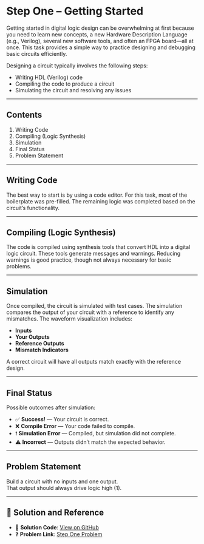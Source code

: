 # Step One – Getting Started

Getting started in digital logic design can be overwhelming at first because you need to learn new concepts, a new Hardware Description Language (e.g., Verilog), several new software tools, and often an FPGA board—all at once. This task provides a simple way to practice designing and debugging basic circuits efficiently.

Designing a circuit typically involves the following steps:
- Writing HDL (Verilog) code
- Compiling the code to produce a circuit
- Simulating the circuit and resolving any issues

---

## Contents
1. Writing Code  
2. Compiling (Logic Synthesis)  
3. Simulation  
4. Final Status  
5. Problem Statement  

---

## Writing Code
The best way to start is by using a code editor. For this task, most of the boilerplate was pre-filled. The remaining logic was completed based on the circuit’s functionality.

---

## Compiling (Logic Synthesis)
The code is compiled using synthesis tools that convert HDL into a digital logic circuit. These tools generate messages and warnings. Reducing warnings is good practice, though not always necessary for basic problems.

---

## Simulation
Once compiled, the circuit is simulated with test cases. The simulation compares the output of your circuit with a reference to identify any mismatches. The waveform visualization includes:
- **Inputs**
- **Your Outputs**
- **Reference Outputs**
- **Mismatch Indicators**

A correct circuit will have all outputs match exactly with the reference design.

---

## Final Status
Possible outcomes after simulation:
- ✅ **Success!** — Your circuit is correct.
- ❌ **Compile Error** — Your code failed to compile.
- ❗ **Simulation Error** — Compiled, but simulation did not complete.
- ⚠️ **Incorrect** — Outputs didn’t match the expected behavior.

---

## Problem Statement
Build a circuit with no inputs and one output.  
That output should always drive logic high (1).

---

## 🔗 Solution and Reference

- 📄 **Solution Code**: [View on GitHub](https://github.com/EswarAdithya011/HDLBits/blob/main/Problem%20Sets/1.%20Getting%20Started/1.1%20Getting%20Started/Getting%20Started.v)  
- ❓ **Problem Link**: [Step One Problem](https://hdlbits.01xz.net/wiki/Step_one)
